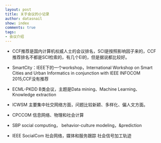 ```yaml
---
layout: post
title: 关于会议的小记录
author: datasnail
show: index
comments: true
tags:
- 会议介绍
---
```


- CCF推荐是国内计算机权威人士的会议排名，SCI是按照影响因子来的，CCF推荐排名不都是SCI检索的，有几个EI的，但是据说都比较好。

- SmartCity：IEEE下的一个workshop，International Workshop on Smart Cities and Urban Informatics in conjunction with IEEE INFOCOM 2015,CCF没有推荐

- ECML-PKDD B类会议，主题是Data mining、Machine Learning、Knowledge extraction

- ICWSM 主要集中社交网络方面，问题比较新颖、多样化、偏人文方面。

- CPCCOM 信息网络、物理和社会计算

- SBP social computing， behavior-culture modeling，&prediction

- IEEE SocialCom 社会网络，媒体和服务跟踪 社会信号加工轨迹
